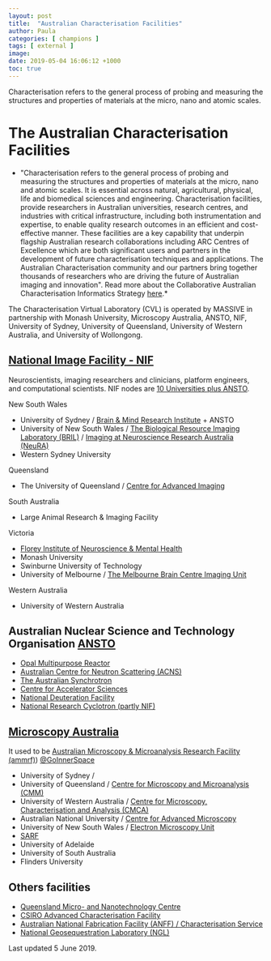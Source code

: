 ```yaml
---
layout: post
title:  "Australian Characterisation Facilities"
author: Paula
categories: [ champions ]
tags: [ external ]
image:
date: 2019-05-04 16:06:12 +1000
toc: true
---
```

Characterisation refers to the general process of probing and measuring the structures and properties of materials at the micro, nano and atomic scales.

# The Australian Characterisation Facilities

* "Characterisation refers to the general process of probing and measuring the structures and properties of materials at the micro, nano and atomic scales. It is essential across natural, agricultural, physical, life and biomedical sciences and engineering. Characterisation facilities, provide researchers in Australian universities, research centres, and industries with critical infrastructure, including both instrumentation and expertise, to enable quality research outcomes in an efficient and cost-effective manner.
These facilities are a key capability that underpin flagship Australian research collaborations including ARC Centres of Excellence which are both significant users and partners in the development of future characterisation techniques and applications. The Australian Characterisation community and our partners bring together thousands of researchers who are driving the future of Australian imaging and innovation".
Read more about the Collaborative Australian Characterisation Informatics Strategy [here](https://www.cvl.org.au/__data/assets/pdf_file/0003/1367085/A-Collaborative-Australian-Characterisation-Informatics-Strategy.pdf).*


The Characterisation Virtual Laboratory (CVL) is operated by MASSIVE in partnership with Monash University, Microscopy Australia, ANSTO, NIF, University of Sydney, University of Queensland, University of Western Australia, and University of Wollongong.

## [National Image Facility - NIF](https://anif.org.au/)
Neuroscientists, imaging researchers and clinicians, platform engineers, and computational scientists. NIF nodes are [10 Universities plus ANSTO](https://anif.org.au/nif-nodes/).

New South Wales
* University of Sydney / [Brain & Mind Research Institute](https://sydney.edu.au/brain-mind/) + ANSTO
* University of New South Wales / [The Biological Resource Imaging Laboratory (BRIL)](https://www.analytical.unsw.edu.au/facilities/bril) / [Imaging at Neuroscience Research Australia (NeuRA)](https://www.neura.edu.au/)
* Western Sydney University

Queensland
* The University of Queensland / [Centre for Advanced Imaging](https://cai.centre.uq.edu.au/)

South Australia
* Large Animal Research & Imaging Facility

Victoria
* [Florey Institute of Neuroscience & Mental Health](https://www.florey.edu.au/)
* Monash University
* Swinburne University of Technology
* University of Melbourne / [The Melbourne Brain Centre Imaging Unit](https://neuroscience.unimelb.edu.au/research/neuroscience-research-at-the-university-of-melbourne/mbciu)

Western Australia
* University of Western Australia

## Australian Nuclear Science and Technology Organisation [ANSTO](https://www.ansto.gov.au/)
* [Opal Multipurpose Reactor]()
* [Australian Centre for Neutron Scattering (ACNS)]()
* [The Australian Synchrotron]()
* [Centre for Accelerator Sciences]()
* [National Deuteration Facility]()
* [National Research Cyclotron (partly NIF)]()

## [Microscopy Australia](http://micro.org.au/)

It used to be [Australian Microscopy & Microanalysis Research Facility (ammrf)](http://ammrf.org.au/)) [@GoInnerSpace](https://twitter.com/GoInnerSpace)
* University of Sydney /[]()
* University of Queensland / [Centre for Microscopy and Microanalysis (CMM)](https://cmm.centre.uq.edu.au/)
* University of Western Australia / [Centre for Microscopy, Characterisation and Analysis (CMCA)](https://www.cmca.uwa.edu.au/facilities)
* Australian National University / [Centre for Advanced Microscopy]()
* University of New South Wales / [Electron Microscopy Unit]()
* [SARF]()
* University of Adelaide []()
* University of South Australia []()
* Flinders University


## Others facilities
* [Queensland Micro- and Nanotechnology Centre](https://www.griffith.edu.au/queensland-micro-nanotechnology-centre/facilities/characterisation-facility)
* [CSIRO Advanced Characterisation Facility](https://www.csiro.au/en/Research/MRF/Areas/Advanced-characterisation-facility)
* [Australian National Fabrication Facility (ANFF) / Characterisation Service](https://anff-q.org.au/services/characterisation/)
* [National Geosequestration Laboratory (NGL)](http://ngl.org.au/our-facilities)


Last updated 5 June 2019.
